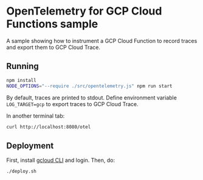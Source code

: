 # OpenTelemetry for GCP Cloud Functions sample

A sample showing how to instrument a GCP Cloud Function to record traces and export them to GCP Cloud Trace.

## Running

```sh
npm install
NODE_OPTIONS="--require ./src/opentelemetry.js" npm run start
```

By default, traces are printed to stdout. Define environment variable `LOG_TARGET=gcp` to export traces to GCP Cloud Trace.

In another terminal tab:

```sh
curl http://localhost:8080/otel
```

## Deployment

First, install [gcloud CLI](https://cloud.google.com/sdk/gcloud/) and login. Then, do:

```sh
./deploy.sh
```
